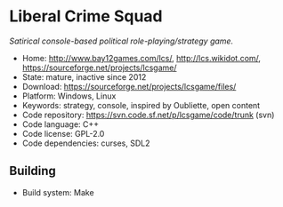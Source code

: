 # Liberal Crime Squad

_Satirical console-based political role-playing/strategy game._

- Home: http://www.bay12games.com/lcs/, http://lcs.wikidot.com/, https://sourceforge.net/projects/lcsgame/
- State: mature, inactive since 2012
- Download: https://sourceforge.net/projects/lcsgame/files/
- Platform: Windows, Linux
- Keywords: strategy, console, inspired by Oubliette, open content
- Code repository: https://svn.code.sf.net/p/lcsgame/code/trunk (svn)
- Code language: C++
- Code license: GPL-2.0
- Code dependencies: curses, SDL2

## Building

- Build system: Make